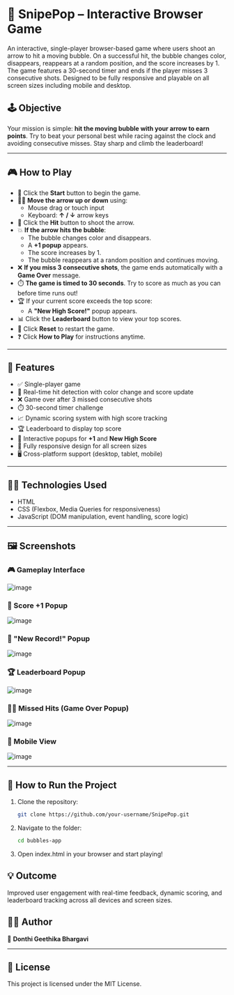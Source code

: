 # 🎯 SnipePop – Interactive Browser Game

An interactive, single-player browser-based game where users shoot an arrow to hit a moving bubble. On a successful hit, the bubble changes color, disappears, reappears at a random position, and the score increases by 1. The game features a 30-second timer and ends if the player misses 3 consecutive shots. Designed to be fully responsive and playable on all screen sizes including mobile and desktop.

## 🕹️ Objective
Your mission is simple: **hit the moving bubble with your arrow to earn points**. Try to beat your personal best while racing against the clock and avoiding consecutive misses. Stay sharp and climb the leaderboard!

---

## 🎮 How to Play

- 🎯 Click the **Start** button to begin the game.
- 🔼🔽 **Move the arrow up or down** using:
  - Mouse drag or touch input  
  - Keyboard: **↑ / ↓** arrow keys
- 🏹 Click the **Hit** button to shoot the arrow.
- 💥 **If the arrow hits the bubble**:
  - The bubble changes color and disappears.
  - A **+1 popup** appears.
  - The score increases by 1.
  - The bubble reappears at a random position and continues moving.
- ❌ **If you miss 3 consecutive shots**, the game ends automatically with a **Game Over** message.
- ⏱️ **The game is timed to 30 seconds**. Try to score as much as you can before time runs out!
- 🏆 If your current score exceeds the top score:
  - A **"New High Score!"** popup appears.
- 📊 Click the **Leaderboard** button to view your top scores.
- 🔁 Click **Reset** to restart the game.
- ❓ Click **How to Play** for instructions anytime.

---

## 🔧 Features

- ✅ Single-player game  
- 🧠 Real-time hit detection with color change and score update  
- ❌ Game over after 3 missed consecutive shots  
- ⏱️ 30-second timer challenge  
- 📈 Dynamic scoring system with high score tracking  
- 🏆 Leaderboard to display top score  
- 💬 Interactive popups for **+1** and **New High Score**  
- 📱 Fully responsive design for all screen sizes  
- 🖥️ Cross-platform support (desktop, tablet, mobile)  

---

## 🧑‍💻 Technologies Used

- HTML  
- CSS (Flexbox, Media Queries for responsiveness)  
- JavaScript (DOM manipulation, event handling, score logic)

---

## 🖼️ Screenshots

### 🎮 Gameplay Interface
![image](https://github.com/user-attachments/assets/1b11eb8e-f43f-40e9-9539-98ebe8a90f23)


### 💬 Score +1 Popup
![image](https://github.com/user-attachments/assets/0245462c-9cb3-44d2-84a3-3857f2077273)


### 🥇 "New Record!" Popup  
![image](https://github.com/user-attachments/assets/676240a3-7dd6-4ed1-8c68-6c34b656828e)



### 🏆 Leaderboard Popup
![image](https://github.com/user-attachments/assets/95457cfb-a586-41f6-aecb-5ac5a2aea4ad)


### 🎯❌  Missed Hits (Game Over Popup)
![image](https://github.com/user-attachments/assets/23e1b79c-1f7d-465e-8e61-eafbf19b8a79)



### 📱 Mobile View
![image](https://github.com/user-attachments/assets/d863d3ed-0589-4010-a451-e470b3ea77fb)


---

## 📂 How to Run the Project

1. Clone the repository:
   ```bash
   git clone https://github.com/your-username/SnipePop.git
2. Navigate to the folder:
   ```bash
   cd bubbles-app
4. Open index.html in your browser and start playing!

## 💡 Outcome
Improved user engagement with real-time feedback, dynamic scoring, and leaderboard tracking across all devices and screen sizes.

## 👨‍💻 Author
📌 **Donthi Geethika Bhargavi**

---

## 📜 License

This project is licensed under the MIT License.

